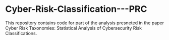 # Cyber-Risk-Classification---PRC

This repository contains code for part of the analysis presneted in the paper Cyber Risk Taxonomies: Statistical Analysis of Cybersecurity Risk Classifications.
